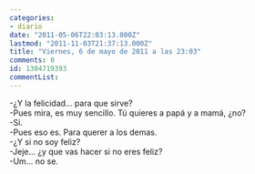 ```yaml
---
categories:
- diario
date: "2011-05-06T22:03:13.000Z"
lastmod: "2011-11-03T21:37:13.000Z"
title: "Viernes, 6 de mayo de 2011 a las 23:03"
comments: 0
id: 1304719393
commentList:
---
```


-¿Y la felicidad... para que sirve?  
-Pues mira, es muy sencillo. Tú quieres a papá y a mamá, ¿no?  
-Si.  
-Pues eso es. Para querer a los demas.  
-¿Y si no soy feliz?  
-Jeje... ¿y que vas hacer si no eres feliz?  
-Um... no se.